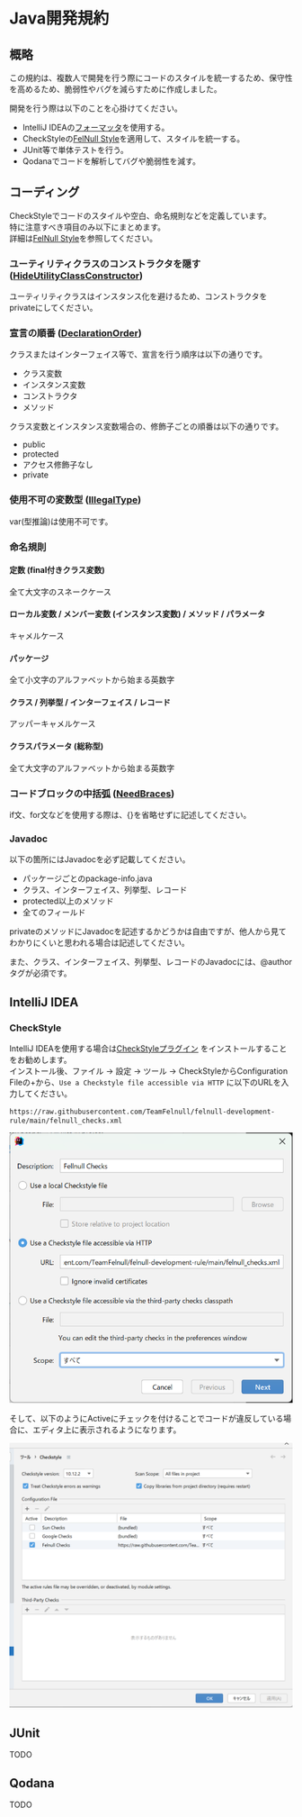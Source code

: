 # Java開発規約

## 概略

この規約は、複数人で開発を行う際にコードのスタイルを統一するため、保守性を高めるため、脆弱性やバグを減らすために作成しました。

開発を行う際は以下のことを心掛けてください。

- IntelliJ IDEAの[フォーマッタ](https://pleiades.io/help/idea/reformat-and-rearrange-code.html)を使用する。
- CheckStyleの[FelNull Style](./felnull_checks.xml)を適用して、スタイルを統一する。
- JUnit等で単体テストを行う。
- Qodanaでコードを解析してバグや脆弱性を減す。

## コーディング

CheckStyleでコードのスタイルや空白、命名規則などを定義しています。  
特に注意すべき項目のみ以下にまとめます。  
詳細は[FelNull Style](./felnull_checks.xml)を参照してください。

### ユーティリティクラスのコンストラクタを隠す ([HideUtilityClassConstructor](https://checkstyle.sourceforge.io/checks/design/hideutilityclassconstructor.html#HideUtilityClassConstructor))

ユーティリティクラスはインスタンス化を避けるため、コンストラクタをprivateにしてください。

### 宣言の順番 ([DeclarationOrder](https://checkstyle.org/checks/coding/declarationorder.html#DeclarationOrder))

クラスまたはインターフェイス等で、宣言を行う順序は以下の通りです。

- クラス変数
- インスタンス変数
- コンストラクタ
- メソッド

クラス変数とインスタンス変数場合の、修飾子ごとの順番は以下の通りです。

- public
- protected
- アクセス修飾子なし
- private

### 使用不可の変数型 ([IllegalType](https://checkstyle.org/checks/coding/illegaltype.html#IllegalType))

var(型推論)は使用不可です。

### 命名規則

#### 定数 (final付きクラス変数)

全て大文字のスネークケース

#### ローカル変数 / メンバー変数 (インスタンス変数) / メソッド / パラメータ

キャメルケース

#### パッケージ

全て小文字のアルファベットから始まる英数字

#### クラス / 列挙型 / インターフェイス / レコード

アッパーキャメルケース

#### クラスパラメータ (総称型)

全て大文字のアルファベットから始まる英数字

### コードブロックの中括弧 ([NeedBraces](https://checkstyle.org/checks/blocks/needbraces.html#NeedBraces))

if文、for文などを使用する際は、{}を省略せずに記述してください。

### Javadoc

以下の箇所にはJavadocを必ず記載してください。

- パッケージごとのpackage-info.java
- クラス、インターフェイス、列挙型、レコード
- protected以上のメソッド
- 全てのフィールド

privateのメソッドにJavadocを記述するかどうかは自由ですが、他人から見てわかりにくいと思われる場合は記述してください。

また、クラス、インターフェイス、列挙型、レコードのJavadocには、@authorタグが必須です。

## IntelliJ IDEA

### CheckStyle

IntelliJ IDEAを使用する場合は[CheckStyleプラグイン](https://plugins.jetbrains.com/plugin/1065-checkstyle-idea)
をインストールすることをお勧めします。  
インストール後、ファイル -> 設定 -> ツール -> CheckStyleからConfiguration Fileの+から、`Use a Checkstyle file accessible via HTTP`
に以下のURLを入力してください。

```
https://raw.githubusercontent.com/TeamFelnull/felnull-development-rule/main/felnull_checks.xml
```

![IDEA Checkstyle Plugin Add](./images/idea_checkstyle_plugin_add.png)

そして、以下のようにActiveにチェックを付けることでコードが違反している場合に、エディタ上に表示されるようになります。

![IDEA Checkstyle Plugin](./images/idea_checkstyle_plugin.png)

## JUnit

TODO

## Qodana

TODO
